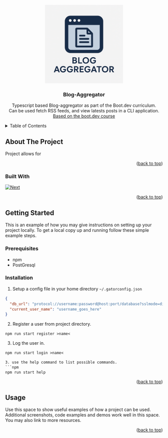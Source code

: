 <!-- Improved compatibility of back to top link: See: https://github.com/othneildrew/Best-README-Template/pull/73 -->
<a id="readme-top"></a>
<!--
*** Thanks for checking out the Best-README-Template. If you have a suggestion
*** that would make this better, please fork the repo and create a pull request
*** or simply open an issue with the tag "enhancement".
*** Don't forget to give the project a star!
*** Thanks again! Now go create something AMAZING! :D
-->



<!-- PROJECT SHIELDS -->
<!--
*** I'm using markdown "reference style" links for readability.
*** Reference links are enclosed in brackets [ ] instead of parentheses ( ).
*** See the bottom of this document for the declaration of the reference variables
*** for contributors-url, forks-url, etc. This is an optional, concise syntax you may use.
*** https://www.markdownguide.org/basic-syntax/#reference-style-links
-->

<!-- PROJECT LOGO -->
<br />
<div align="center">
  <a href="https://github.com/github_username/repo_name">
    <img src="https://github.com/J4nvg/blogAggregator/blob/main/img/thumb_creds_to_chatgpt.png" alt="Logo" width="250" height="250">
  </a>

<h3 align="center">Blog-Aggregator</h3>

  <p align="center">
    Typescript based Blog-aggregator as part of the Boot.dev curriculum. 
    <br />
    Can be used fetch RSS feeds, and view latests posts in a CLI application.
    <br />
    <a href="https://www.boot.dev/courses/build-blog-aggregator-typescript">Based on the boot.dev course</a>
  </p>
</div>



<!-- TABLE OF CONTENTS -->
<details>
  <summary>Table of Contents</summary>
  <ol>
    <li>
      <a href="#about-the-project">About The Project</a>
      <ul>
        <li><a href="#built-with">Built With</a></li>
      </ul>
    </li>
    <li>
      <a href="#getting-started">Getting Started</a>
      <ul>
        <li><a href="#prerequisites">Prerequisites</a></li>
        <li><a href="#installation">Installation</a></li>
      </ul>
    </li>
    <li><a href="#usage">Usage</a></li>
  </ol>
</details>



<!-- ABOUT THE PROJECT -->
## About The Project
Project allows for 

<p align="right">(<a href="#readme-top">back to top</a>)</p>



### Built With
[![Next][Next.js]][Next-url]

<p align="right">(<a href="#readme-top">back to top</a>)</p>



<!-- GETTING STARTED -->
## Getting Started

This is an example of how you may give instructions on setting up your project locally.
To get a local copy up and running follow these simple example steps.

### Prerequisites
* npm
* PostGresql


### Installation
1. Setup a config file in your home directory `~/.gatorconfig.json`
```json
{
  "db_url": "protocol://username:password@host:port/database?sslmode=disable",
  "current_user_name": "username_goes_here"
}
```
2. Register a user from project directory.
  ```npm
  npm run start register >name<
  ```
3. Log the user in.
  ```npm
  npm run start login >name<
  ``` 
  ```
3. use the help command to list possible commands.
  ```npm
  npm run start help
  ``` 


<p align="right">(<a href="#readme-top">back to top</a>)</p>



<!-- USAGE EXAMPLES -->
## Usage

Use this space to show useful examples of how a project can be used. Additional screenshots, code examples and demos work well in this space. You may also link to more resources.


<p align="right">(<a href="#readme-top">back to top</a>)</p>



<!-- MARKDOWN LINKS & IMAGES -->
<!-- https://www.markdownguide.org/basic-syntax/#reference-style-links -->

[linkedin-shield]: https://img.shields.io/badge/-LinkedIn-black.svg?style=for-the-badge&logo=linkedin&colorB=555

[linkedin-url]: https://linkedin.com/in/jvangestel
[product-screenshot]: images/screenshot.png

[Next.js]: https://img.shields.io/badge/Typescript-000000?style=for-the-badge&logo=typescript&logoColor=blue
[Next-url]: https://www.typescriptlang.org/
